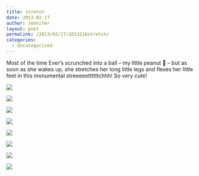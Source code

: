 ```yaml
---
title: stretch
date: 2013-02-17
author: Jennifer
layout: post
permalink: /2013/02/17/2013216stretch/
categories:
  - Uncategorized
---
```

Most of the time Ever&#8217;s scrunched into a ball &#8211; my little peanut 🙂 &#8211; but as soon as she wakes up, she stretches her long little legs and flexes her little feet in this monumental streeeeettttttchhh! So very cute!</p>

![](http://static1.squarespace.com/static/50db6bb3e4b015296cd43789/50dfa5b1e4b0dc6320e0b5ea/51205c59e4b04a9f6b5ba05b/1430547655000/2013-01-14+15.59.10.jpg.10.jpg?format=original)

<div class="image-gallery-wrapper">
  <p>
    <img src="http://static1.squarespace.com/static/50db6bb3e4b015296cd43789/50dfa5b1e4b0dc6320e0b5ea/5116fd3ce4b04c436edae63e/1363551117085/2013-01-31+19.19.42.jpg.42.jpg?format=original" />
  </p>

  <p>
    <img src="http://static1.squarespace.com/static/50db6bb3e4b015296cd43789/50dfa5b1e4b0dc6320e0b5ea/511865b3e4b085e20f8176bf/1363551134423/2013-01-31+19.20.05.jpg.05.jpg?format=original" />
  </p>

  <p>
    <img src="http://static1.squarespace.com/static/50db6bb3e4b015296cd43789/50dfa5b1e4b0dc6320e0b5ea/5116fc5de4b0c59967aa1e10/1363551114993/2013-02-06+20.34.01.jpg.01.jpg?format=original" />
  </p>

  <p>
    <img src="http://static1.squarespace.com/static/50db6bb3e4b015296cd43789/50dfa5b1e4b0dc6320e0b5ea/5116fc58e4b04512ec7fced8/1363551101853/2013-02-06+20.34.08.jpg.08.jpg?format=original" />
  </p>

  <p>
    <img src="http://static1.squarespace.com/static/50db6bb3e4b015296cd43789/50dfa5b1e4b0dc6320e0b5ea/5116fc24e4b04c436edae4f7/1363551125726/2013-02-06+20.35.01.jpg.01.jpg?format=original" />
  </p>

  <p>
    <img src="http://static1.squarespace.com/static/50db6bb3e4b015296cd43789/50dfa5b1e4b0dc6320e0b5ea/5116fc5de4b04512ec7fcede/1363551170907/2013-02-06+20.34.08.jpg.08.jpg?format=original" />
  </p>

  <p>
    <img src="http://static1.squarespace.com/static/50db6bb3e4b015296cd43789/50dfa5b1e4b0dc6320e0b5ea/5116fc42e4b0cd4cc716f927/1363551196541/2013-02-06+20.34.19.jpg.19.jpg?format=original" />
  </p>
</div>
